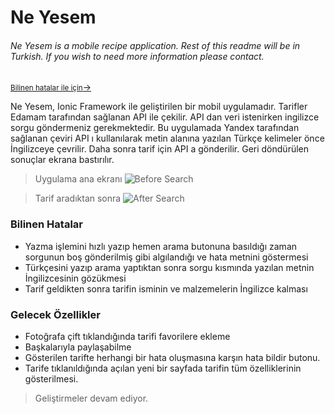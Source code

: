 # Ne Yesem

###### Ne Yesem is a mobile recipe application. Rest of this readme will be in Turkish. If you wish to need more information please contact.

[<small>Bilinen hatalar ile için</small>->](#bilinen-hatalar)

Ne Yesem, Ionic Framework ile geliştirilen bir mobil uygulamadır. Tarifler Edamam tarafından sağlanan API ile çekilir. API dan veri istenirken ingilizce sorgu göndermeniz gerekmektedir. Bu uygulamada Yandex tarafından sağlanan çeviri API ı kullanılarak metin alanına yazılan Türkçe kelimeler önce İngilizceye çevrilir. Daha sonra tarif için API a gönderilir. Geri döndürülen sonuçlar ekrana bastırılır. 

> Uygulama ana ekranı
![Before Search](https://kaanerdogan.com.tr/ne-yesem/assets/img/before-search.jpg)

>Tarif aradıktan sonra
![After Search](https://kaanerdogan.com.tr/ne-yesem/assets/img/after-search.jpg)


### Bilinen Hatalar

- Yazma işlemini hızlı yazıp hemen arama butonuna basıldığı zaman sorgunun boş gönderilmiş gibi algılandığı ve hata metnini göstermesi
- Türkçesini yazıp arama yaptıktan sonra sorgu kısmında yazılan metnin İngilizcesinin gözükmesi
- Tarif geldikten sonra tarifin isminin ve malzemelerin İngilizce kalması

### Gelecek Özellikler

- Fotoğrafa çift tıklandığında tarifi favorilere ekleme
- Başkalarıyla paylaşabilme
- Gösterilen tarifte herhangi bir hata oluşmasına karşın hata bildir butonu.
- Tarife tıklanıldığında açılan yeni bir sayfada tarifin tüm özelliklerinin gösterilmesi.

> Geliştirmeler devam ediyor.